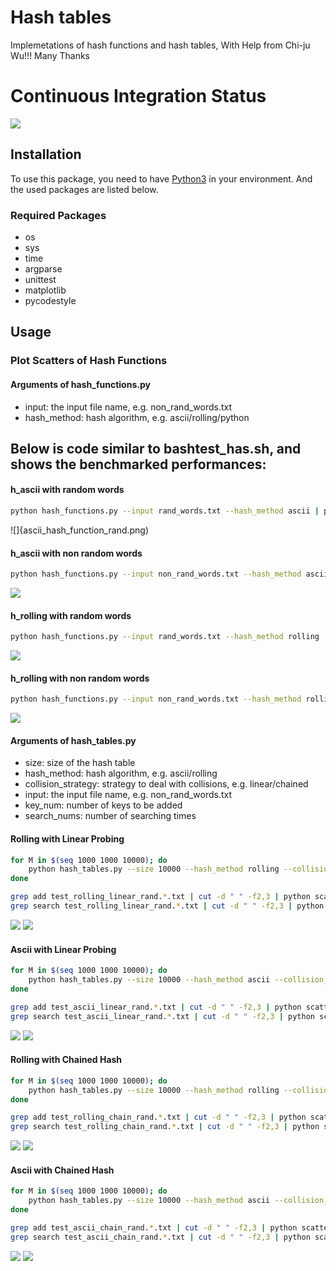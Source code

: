 # Hash tables
Implemetations of hash functions and hash tables,  With Help from Chi-ju Wu!!! Many Thanks

# Continuous Integration Status
![](https://travis-ci.com/cu-swe4s-fall-2019/hash-tables-Sayter99.svg?branch=master)

## Installation
To use this package, you need to have [Python3](https://www.python.org/download/releases/3.0/) in your environment. And the used packages are listed below.

### Required Packages
* os
* sys
* time
* argparse
* unittest
* matplotlib
* pycodestyle

## Usage

### Plot Scatters of Hash Functions
#### Arguments of hash_functions.py
* input: the input file name, e.g. non_rand_words.txt
* hash_method: hash algorithm, e.g. ascii/rolling/python


## Below is code similar to bashtest_has.sh, and shows the benchmarked performances:

#### h_ascii with random words
```bash
python hash_functions.py --input rand_words.txt --hash_method ascii | python scatter.py --out_file images/ascii_hash_function_rand.png --x_label "Hashed Word" --y_label "Hashed Value"
```
![]{ascii_hash_function_rand.png)

#### h_ascii with non random words
```bash
python hash_functions.py --input non_rand_words.txt --hash_method ascii | python scatter.py --out_file images/ascii_hash_function_non_rand.png --x_label "Hashed Word" --y_label "Hashed Value"
```
![](ascii_hash_function_non_rand.png)

#### h_rolling with random words
```bash
python hash_functions.py --input rand_words.txt --hash_method rolling | python scatter.py --out_file images/rolling_hash_function_rand.png --x_label "Hashed Word" --y_label "Hashed Value"
```
![](rolling_hash_function_rand.png)

#### h_rolling with non random words
```bash
python hash_functions.py --input non_rand_words.txt --hash_method rolling | python scatter.py --out_file images/rolling_hash_function_non_rand.png --x_label "Hashed Word" --y_label "Hashed Value"
```
![](rolling_hash_function_non_rand.png)

#### Arguments of hash_tables.py
* size: size of the hash table
* hash_method: hash algorithm, e.g. ascii/rolling
* collision_strategy: strategy to deal with collisions, e.g. linear/chained
* input: the input file name, e.g. non_rand_words.txt
* key_num: number of keys to be added
* search_nums: number of searching times

#### Rolling with Linear Probing
```bash
for M in $(seq 1000 1000 10000); do
    python hash_tables.py --size 10000 --hash_method rolling --collision_strategy linear --input rand_words.txt --key_nums $M --search_nums 100 > test_rolling_linear_rand.$M.txt
done

grep add test_rolling_linear_rand.*.txt | cut -d " " -f2,3 | python scatter.py --out_file images/rolling_linear_add_time.png --x_label "Load Factor" --y_label "Insert Time"
grep search test_rolling_linear_rand.*.txt | cut -d " " -f2,3 | python scatter.py --out_file images/rolling_linear_search_time.png --x_label "Load Factor" --y_label "Search Time"
```
![](rolling_linear_add_time.png)
![](rolling_linear_search_time.png)

#### Ascii with Linear Probing
```bash
for M in $(seq 1000 1000 10000); do
    python hash_tables.py --size 10000 --hash_method ascii --collision_strategy linear --input rand_words.txt --key_nums $M --search_nums 100 > test_ascii_linear_rand.$M.txt
done

grep add test_ascii_linear_rand.*.txt | cut -d " " -f2,3 | python scatter.py --out_file images/ascii_linear_add_time.png --x_label "Load Factor" --y_label "Insert Time"
grep search test_ascii_linear_rand.*.txt | cut -d " " -f2,3 | python scatter.py --out_file images/ascii_linear_search_time.png --x_label "Load Factor" --y_label "Search Time"
```
![](ascii_linear_add_time.png)
![](ascii_linear_search_time.png)

#### Rolling with Chained Hash
```bash
for M in $(seq 1000 1000 10000); do
    python hash_tables.py --size 10000 --hash_method rolling --collision_strategy chain --input rand_words.txt --key_nums $M --search_nums 100 > test_rolling_chain_rand.$M.txt
done

grep add test_rolling_chain_rand.*.txt | cut -d " " -f2,3 | python scatter.py --out_file images/rolling_chain_add_time.png --x_label "Load Factor" --y_label "Insert Time"
grep search test_rolling_chain_rand.*.txt | cut -d " " -f2,3 | python scatter.py --out_file images/rolling_chain_search_time.png --x_label "Load Factor" --y_label "Search Time"
```
![](rolling_chain_add_time.png)
![](rolling_chain_search_time.png)

#### Ascii with Chained Hash
```bash
for M in $(seq 1000 1000 10000); do
    python hash_tables.py --size 10000 --hash_method ascii --collision_strategy chain --input rand_words.txt --key_nums $M --search_nums 100 > test_ascii_chain_rand.$M.txt
done

grep add test_ascii_chain_rand.*.txt | cut -d " " -f2,3 | python scatter.py --out_file images/ascii_chain_add_time.png --x_label "Load Factor" --y_label "Insert Time"
grep search test_ascii_chain_rand.*.txt | cut -d " " -f2,3 | python scatter.py --out_file images/ascii_chain_search_time.png --x_label "Load Factor" --y_label "Search Time"
```
![](ascii_chain_add_time.png)
![](ascii_chain_search_time.png)